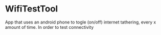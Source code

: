 # WifiTestTool
App that uses an android phone to togle (on/off) internet tathering, every x amount of time. In order to test connectivity

